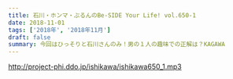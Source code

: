 ```yaml
---
title: 石川・ホンマ・ぶるんのBe-SIDE Your Life! vol.650-1
date: 2018-11-01
tags: ['2018年', '2018年11月']
draft: false
summary: 今回はひっそりと石川さんのみ！男の１人の趣味での正解は？KAGAWA
---
```


http://project-phi.ddo.jp/ishikawa/ishikawa650_1.mp3
